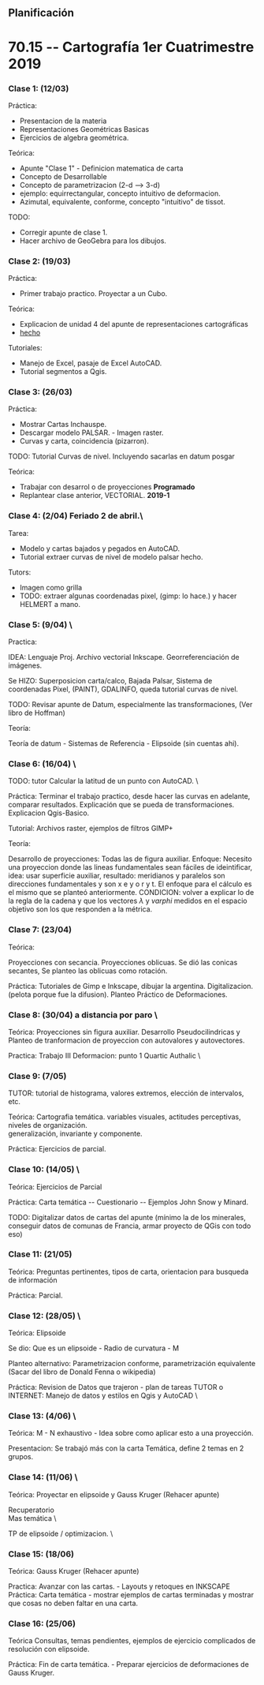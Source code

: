 ## Planificación

# 70.15 -- Cartografía 1er Cuatrimestre 2019

### Clase 1: (12/03)

Práctica:

   - Presentacion de la materia
   - Representaciones Geométricas Basicas
   - Ejercicios de algebra geométrica.

Teórica:

   - Apunte "Clase 1" - Definicion matematica de carta
   - Concepto de Desarrollable
   - Concepto de parametrizacion (2-d --> 3-d)
   - ejemplo: equirrectangular, concepto intuitivo de deformacion.
   - Azimutal, equivalente, conforme, concepto "intuitivo" de tissot.
   
TODO:

   - Corregir apunte de clase 1.
   - Hacer archivo de GeoGebra para los dibujos.

### Clase 2: (19/03)

Práctica:

   - Primer trabajo practico. Proyectar a un Cubo.

Teórica: 
    
   - Explicacion de unidad 4 del apunte de representaciones cartográficas
   - [hecho](Coordenadas-Bases-Metricas.html)

Tutoriales:

   - Manejo de Excel, pasaje de Excel AutoCAD.
   - Tutorial segmentos a Qgis. 

### Clase 3: (26/03)

Práctica:
    
   - Mostrar Cartas Inchauspe.
   - Descargar modelo PALSAR. - Imagen raster.
   - Curvas y carta, coincidencia (pizarron).

TODO: Tutorial Curvas de nivel. Incluyendo sacarlas en datum posgar 

Teórica:

   - Trabajar con desarrol o de proyecciones **Programado**
   - Replantear clase anterior, VECTORIAL. **2019-1**

### Clase 4: (2/04) **Feriado 2 de abril.**\

Tarea: 

   - Modelo y cartas bajados y pegados en AutoCAD.
   - Tutorial extraer curvas de nivel de modelo palsar hecho.

Tutors:

   - Imagen como grilla
   - TODO: extraer algunas coordenadas pixel, (gimp: lo hace.) y hacer HELMERT a mano.

### Clase 5: (9/04) \

Practica: 

IDEA: Lenguaje Proj. Archivo vectorial Inkscape. Georreferenciación de imágenes. 

Se HIZO: Superposicion carta/calco, Bajada Palsar, Sistema de coordenadas Pixel, (PAINT),
         GDALINFO, queda tutorial curvas de nivel.

TODO: Revisar apunte de Datum, especialmente las transformaciones, (Ver libro de Hoffman)

Teoría:

Teoría de datum - Sistemas de Referencia - Elipsoide (sin cuentas ahi).

### Clase 6: (16/04) \

TODO: tutor Calcular la latitud de un punto con AutoCAD. \

Práctica: Terminar el trabajo practico, desde hacer las curvas en adelante, comparar resultados.
          Explicación que se pueda de transformaciones.
		  Explicacion Qgis-Basico.
	  
Tutorial: Archivos raster, ejemplos de filtros GIMP+

Teoría:

Desarrollo de proyecciones: Todas las de figura auxiliar. Enfoque: Necesito una proyeccion donde las lineas fundamentales
                            sean fáciles de ideintificar, idea: usar superficie auxiliar, resultado: meridianos y paralelos
							son direcciones fundamentales y son x e y o r y t. 
							El enfoque para el cálculo es el mismo que se planteó anteriormente. CONDICION: volver a explicar
							lo de la regla de la cadena y que los vectores $\lambda$ y $varphi$ medidos en el espacio objetivo
							son los que responden a la métrica.

### Clase 7: (23/04) 

Teórica:

Proyecciones con secancia. Proyecciones oblicuas. Se dió las conicas secantes, Se planteo las oblicuas como rotación.

Práctica: Tutoriales de Gimp e Inkscape, dibujar la argentina. Digitalizacion. (pelota porque fue la difusion).
	      Planteo Práctico de Deformaciones.

### Clase 8: (30/04) **a distancia por paro** \

Teórica: Proyecciones sin figura auxiliar. Desarrollo Pseudocilindricas y Planteo de tranformacion de proyeccion con autovalores y autovectores.

Practica:
Trabajo III Deformacion: punto 1 Quartic Authalic \

### Clase 9: (7/05) 

TUTOR: tutorial de histograma, valores extremos, elección de intervalos, etc.

Teórica: Cartografia temática. variables visuales, actitudes perceptivas, niveles de organización. \
         generalización, invariante y componente.

Práctica: Ejercicios de parcial.

### Clase 10: (14/05) \

Teórica: Ejercicios de Parcial

Práctica: Carta temática -- Cuestionario -- Ejemplos John Snow y Minard.

TODO: Digitalizar datos de cartas del apunte (mínimo la de los minerales, conseguir datos de comunas de Francia, armar proyecto de QGis con todo eso)

### Clase 11: (21/05) 

Teórica: Preguntas pertinentes, tipos de carta, orientacion para busqueda
         de información

Práctica: Parcial.

### Clase 12: (28/05) \

Teórica: Elipsoide 

Se dio: Que es un elipsoide - Radio de curvatura - M


Planteo alternativo: Parametrizacion conforme, parametrización equivalente (Sacar del libro de Donald Fenna o wikipedia)

Práctica: Revision de Datos que trajeron - plan de tareas
TUTOR o INTERNET: Manejo de datos y estilos en Qgis y AutoCAD \

### Clase 13: (4/06) \

Teórica: M - N exhaustivo - Idea sobre como aplicar esto a una proyección.

Presentacion: Se trabajó más con la carta Temática, define 2 temas en 2 grupos.
 
### Clase 14: (11/06) \

Teórica: Proyectar en elipsoide y Gauss Kruger (Rehacer apunte) 

Recuperatorio \
Mas temática \

TP de elipsoide / optimizacion. \

### Clase 15: (18/06) 

Teórica: Gauss Kruger (Rehacer apunte) 

Practica: Avanzar con las cartas. - Layouts y retoques en INKSCAPE
Práctica: Carta temática - mostrar ejemplos de cartas terminadas y mostrar que cosas no deben faltar en una carta.

### Clase 16: (25/06)

Teórica
Consultas, temas pendientes, ejemplos de ejercicio complicados de resolución con elipsoide.

Práctica:
Fin de carta temática. - Preparar ejercicios de deformaciones de Gauss Kruger.

